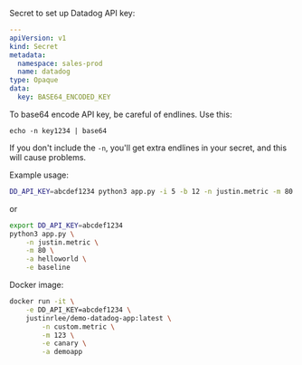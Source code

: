 Secret to set up Datadog API key:

```yaml
---
apiVersion: v1
kind: Secret
metadata:
  namespace: sales-prod
  name: datadog
type: Opaque
data:
  key: BASE64_ENCODED_KEY
```

To base64 encode API key, be careful of endlines.  Use this:

```
echo -n key1234 | base64
```

If you don't include the `-n`, you'll get extra endlines in your secret, and this will cause problems.

Example usage:

```bash
DD_API_KEY=abcdef1234 python3 app.py -i 5 -b 12 -n justin.metric -m 80 -a helloworld -e baseline
```

or

```bash
export DD_API_KEY=abcdef1234
python3 app.py \
    -n justin.metric \
    -m 80 \
    -a helloworld \
    -e baseline
```

Docker image:
```bash
docker run -it \
    -e DD_API_KEY=abcdef1234 \
    justinrlee/demo-datadog-app:latest \
        -n custom.metric \
        -m 123 \
        -e canary \
        -a demoapp
```